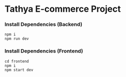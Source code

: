 # Tathya E-commerce Project

### Install Dependencies (Backend)

```
npm i
npm run dev
```

### Install Dependencies (Frontend)

```
cd frontend
npm i
npm start dev
```



